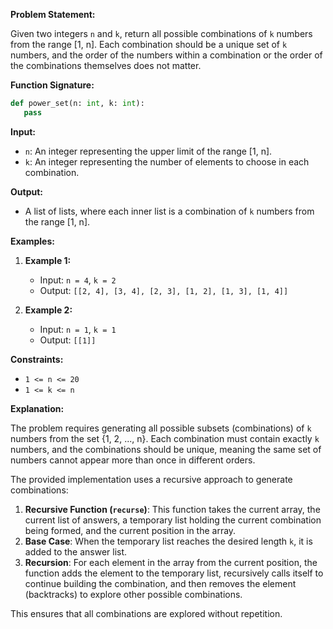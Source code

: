 **Problem Statement:**

Given two integers `n` and `k`, return all possible combinations of `k` numbers from the range [1, n]. Each combination should be a unique set of `k` numbers, and the order of the numbers within a combination or the order of the combinations themselves does not matter.

**Function Signature:**

```python
def power_set(n: int, k: int):
   pass
```

**Input:**
- `n`: An integer representing the upper limit of the range [1, n].
- `k`: An integer representing the number of elements to choose in each combination.

**Output:**
- A list of lists, where each inner list is a combination of `k` numbers from the range [1, n].

**Examples:**

1. **Example 1:**
   - Input: `n = 4`, `k = 2`
   - Output: `[[2, 4], [3, 4], [2, 3], [1, 2], [1, 3], [1, 4]]`

2. **Example 2:**
   - Input: `n = 1`, `k = 1`
   - Output: `[[1]]`

**Constraints:**
- `1 <= n <= 20`
- `1 <= k <= n`

**Explanation:**

The problem requires generating all possible subsets (combinations) of `k` numbers from the set {1, 2, ..., n}. Each combination must contain exactly `k` numbers, and the combinations should be unique, meaning the same set of numbers cannot appear more than once in different orders.

The provided implementation uses a recursive approach to generate combinations:
1. **Recursive Function (`recurse`)**: This function takes the current array, the current list of answers, a temporary list holding the current combination being formed, and the current position in the array.
2. **Base Case**: When the temporary list reaches the desired length `k`, it is added to the answer list.
3. **Recursion**: For each element in the array from the current position, the function adds the element to the temporary list, recursively calls itself to continue building the combination, and then removes the element (backtracks) to explore other possible combinations.

This ensures that all combinations are explored without repetition.
